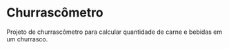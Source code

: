 # Churrascômetro
 Projeto de churrascômetro para calcular quantidade de carne e bebidas em um churrasco.
 
